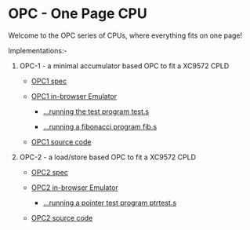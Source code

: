 OPC - One Page CPU
==================

Welcome to the OPC series of CPUs, where everything fits on one page!

Implementations:-

  1.  OPC-1 - a minimal accumulator based OPC to fit a XC9572 CPLD
  
      *   [OPC1 spec](/opc/opc1spec.html)
      
      *   [OPC1 in-browser Emulator](/opc/opc1jsemu.html?d=88eda800f800)

          *    [...running the test program test.s](/opc/opc1jsemu.html?d=8800c0021002c003888080ff88f09801d114d90e8033d91a9801e11ef800c000f000c0018801f00088ff9800c930d92a0801f0000800e800)

          *    [...running a fibonacci program fib.s](/opc/opc1jsemu.html?d=8812c0118809c0088800c000c001c0038801c002401180ff08119801c0118800401180ff08119801c01188e9c007e13e80ff08079801c007d13cd92ef8004008f000c00680ff08089801c0080806400880ff08089801c00880ff08001802c00408011803c0050804401180ff08119801c0110805401180ff08119801c0110802c0000803c0010804c0020805c0038801f00008089ffec0084808c0068801f00008089ffec0080806f0004808e800)

      *   [OPC1 source code](https://github.com/revaldinho/opc/tree/master/opc1)
  2.  OPC-2 - a load/store based OPC to fit a XC9572 CPLD

      *   [OPC2 spec](/opc/opc2spec.html)

      *   [OPC2 in-browser Emulator](/opc/opc2jsemu.html?d=80003080ff2080103080110010600080183080017000f0007000)

          *    [...running a pointer test program ptrtest.s](/opc/opc2jsemu.html?d=802030601080f030a010c01030802130601080f130a010c010f000)

      *   [OPC2 source code](https://github.com/revaldinho/opc/tree/master/opc2)

